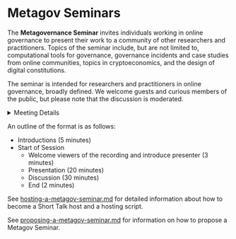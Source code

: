 # Metagov Seminars

The **Metagovernance Seminar** invites individuals working in online governance to present their work to a community of other researchers and practitioners. Topics of the seminar include, but are not limited to, computational tools for governance, governance incidents and case studies from online communities, topics in cryptoeconomics, and the design of digital constitutions.

The seminar is intended for researchers and practitioners in online governance, broadly defined. We welcome guests and curious members of the public, but please note that the discussion is moderated.

<details>

<summary>Meeting Details</summary>

* Date: Wednesdays
* Time: 12-1pm ET
* Location: Zoom \[[link](https://cuboulder.zoom.us/j/93806775159)]
* Accessibility: Open to the public&#x20;
* More Info: [metagov.org/seminars ](https://metagov.org/seminar/)& [meetings.md](../../meetings.md "mention")

</details>

An outline of the format is as follows:

* Introductions (5 minutes)&#x20;
* Start of Session
  * Welcome viewers of the recording and introduce presenter (3 minutes)
  * Presentation (20 minutes)&#x20;
  * Discussion (30 minutes)&#x20;
  * End (2 minutes)

See [hosting-a-metagov-seminar.md](hosting-a-metagov-seminar.md "mention") for detailed information about how to become a Short Talk host and a hosting script.

See [proposing-a-metagov-seminar.md](proposing-a-metagov-seminar.md "mention") for information on how to propose a Metagov Seminar.
